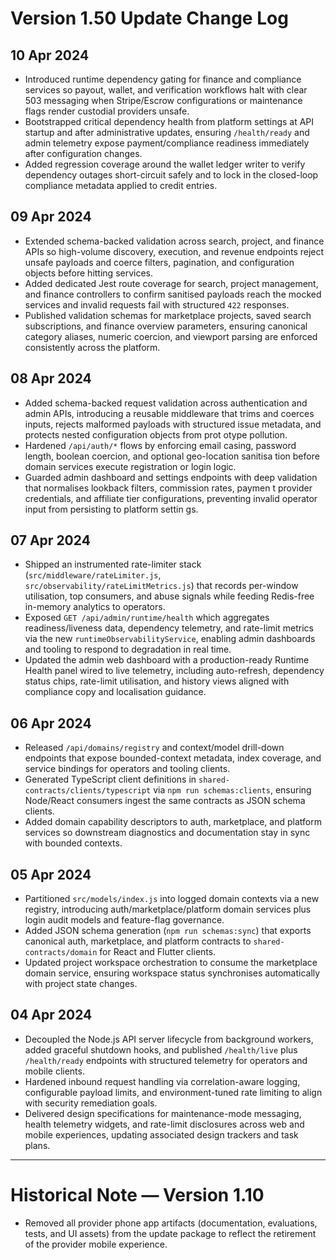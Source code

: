 # Version 1.50 Update Change Log

## 10 Apr 2024
- Introduced runtime dependency gating for finance and compliance services so payout, wallet, and verification workflows halt
  with clear 503 messaging when Stripe/Escrow configurations or maintenance flags render custodial providers unsafe.
- Bootstrapped critical dependency health from platform settings at API startup and after administrative updates, ensuring
  `/health/ready` and admin telemetry expose payment/compliance readiness immediately after configuration changes.
- Added regression coverage around the wallet ledger writer to verify dependency outages short-circuit safely and to lock in the
  closed-loop compliance metadata applied to credit entries.

## 09 Apr 2024
- Extended schema-backed validation across search, project, and finance APIs so high-volume discovery, execution, and revenue
  endpoints reject unsafe payloads and coerce filters, pagination, and configuration objects before hitting services.
- Added dedicated Jest route coverage for search, project management, and finance controllers to confirm sanitised payloads
  reach the mocked services and invalid requests fail with structured `422` responses.
- Published validation schemas for marketplace projects, saved search subscriptions, and finance overview parameters, ensuring
  canonical category aliases, numeric coercion, and viewport parsing are enforced consistently across the platform.

## 08 Apr 2024
- Added schema-backed request validation across authentication and admin APIs, introducing a reusable middleware that trims and
  coerces inputs, rejects malformed payloads with structured issue metadata, and protects nested configuration objects from prot
  otype pollution.
- Hardened `/api/auth/*` flows by enforcing email casing, password length, boolean coercion, and optional geo-location sanitisa
  tion before domain services execute registration or login logic.
- Guarded admin dashboard and settings endpoints with deep validation that normalises lookback filters, commission rates, paymen
  t provider credentials, and affiliate tier configurations, preventing invalid operator input from persisting to platform settin
  gs.

## 07 Apr 2024
- Shipped an instrumented rate-limiter stack (`src/middleware/rateLimiter.js`, `src/observability/rateLimitMetrics.js`) that records per-window utilisation, top consumers, and abuse signals while feeding Redis-free in-memory analytics to operators.
- Exposed `GET /api/admin/runtime/health` which aggregates readiness/liveness data, dependency telemetry, and rate-limit metrics via the new `runtimeObservabilityService`, enabling admin dashboards and tooling to respond to degradation in real time.
- Updated the admin web dashboard with a production-ready Runtime Health panel wired to live telemetry, including auto-refresh, dependency status chips, rate-limit utilisation, and history views aligned with compliance copy and localisation guidance.

## 06 Apr 2024
- Released `/api/domains/registry` and context/model drill-down endpoints that expose bounded-context metadata, index coverage, and service bindings for operators and tooling clients.
- Generated TypeScript client definitions in `shared-contracts/clients/typescript` via `npm run schemas:clients`, ensuring Node/React consumers ingest the same contracts as JSON schema clients.
- Added domain capability descriptors to auth, marketplace, and platform services so downstream diagnostics and documentation stay in sync with bounded contexts.

## 05 Apr 2024
- Partitioned `src/models/index.js` into logged domain contexts via a new registry, introducing auth/marketplace/platform domain services plus login audit models and feature-flag governance.
- Added JSON schema generation (`npm run schemas:sync`) that exports canonical auth, marketplace, and platform contracts to `shared-contracts/domain` for React and Flutter clients.
- Updated project workspace orchestration to consume the marketplace domain service, ensuring workspace status synchronises automatically with project state changes.

## 04 Apr 2024
- Decoupled the Node.js API server lifecycle from background workers, added graceful shutdown hooks, and published `/health/live` plus `/health/ready` endpoints with structured telemetry for operators and mobile clients.
- Hardened inbound request handling via correlation-aware logging, configurable payload limits, and environment-tuned rate limiting to align with security remediation goals.
- Delivered design specifications for maintenance-mode messaging, health telemetry widgets, and rate-limit disclosures across web and mobile experiences, updating associated design trackers and task plans.

---

# Historical Note — Version 1.10
- Removed all provider phone app artifacts (documentation, evaluations, tests, and UI assets) from the update package to reflect the retirement of the provider mobile experience.
